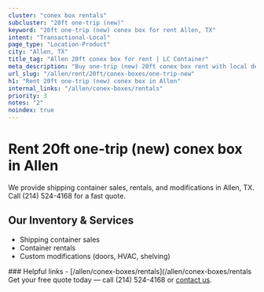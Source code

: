 ```yaml
---
cluster: "conex box rentals"
subcluster: "20ft one-trip (new)"
keyword: "20ft one-trip (new) conex box for rent Allen, TX"
intent: "Transactional-Local"
page_type: "Location-Product"
city: "Allen, TX"
title_tag: "Allen 20ft conex box for rent | LC Container"
meta_description: "Buy one-trip (new) 20ft conex box rent with local delivery in Allen, TX. LC Container — local Since 2003. Request a fast quote today."
url_slug: "/allen/rent/20ft/conex-boxes/one-trip-new"
h1: "Rent 20ft one-trip (new) conex box in Allen"
internal_links: "/allen/conex-boxes/rentals"
priority: 3
notes: "2"
noindex: true
---
```


# Rent 20ft one-trip (new) conex box in Allen

We provide shipping container sales, rentals, and modifications in Allen, TX. Call (214) 524-4168 for a fast quote.

## Our Inventory & Services
- Shipping container sales
- Container rentals
- Custom modifications (doors, HVAC, shelving)

<div data-section="internal-links">
### Helpful links
- [/allen/conex-boxes/rentals](/allen/conex-boxes/rentals
</div>

<div data-section="cta">
Get your free quote today — call (214) 524-4168 or <a href="/contact">contact us</a>.
</div>

<script type="application/ld+json">{"@context":"https://schema.org","@type":"FAQPage","mainEntity":[{"@type":"Question","name":"How much does delivery cost in Allen, TX?","acceptedAnswer":{"@type":"Answer","text":"Delivery costs vary by distance and container size. Most deliveries in Allen, TX range from $150-$300. Call (214) 524-4168 for an exact quote based on your specific location."}},{"@type":"Question","name":"Do you offer financing or payment plans?","acceptedAnswer":{"@type":"Answer","text":"We accept major credit cards, checks, and can discuss commercial terms for bulk purchases. Call (214) 524-4168 to discuss options."}},{"@type":"Question","name":"Can you customize containers in Allen, TX?","acceptedAnswer":{"@type":"Answer","text":"Yes — we perform modifications like doors, HVAC, insulation, and shelving. Request a custom quote at (214) 524-4168 or via our contact form."}}]}</script>
